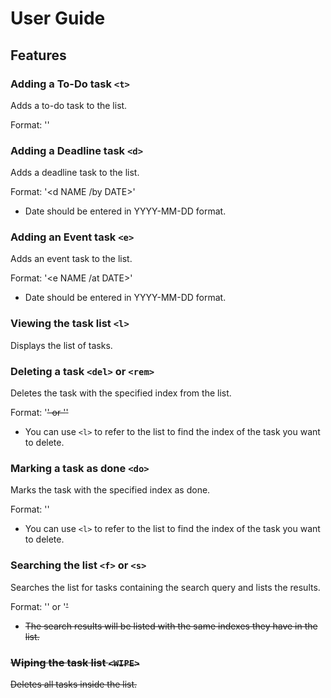 # User Guide

## Features 

### Adding a To-Do task `<t>`

Adds a to-do task to the list.

Format: '<t NAME>'

### Adding a Deadline task `<d>`

Adds a deadline task to the list.

Format: '<d NAME /by DATE>'

* Date should be entered in YYYY-MM-DD format.

### Adding an Event task `<e>`

Adds an event task to the list.

Format: '<e NAME /at DATE>'

* Date should be entered in YYYY-MM-DD format.

### Viewing the task list `<l>`

Displays the list of tasks.

### Deleting a task `<del>` or `<rem>`

Deletes the task with the specified index from the list.

Format: '<del INDEX>' or '<rem INDEX>'

* You can use `<l>` to refer to the list to find the index of the task you want to delete.

### Marking a task as done `<do>`

Marks the task with the specified index as done.

Format: '<do INDEX>'

* You can use `<l>` to refer to the list to find the index of the task you want to delete.

### Searching the list `<f>` or `<s>`

Searches the list for tasks containing the search query and lists the results.

Format: '<f SEARCH_QUERY>' or '<s SEARCH_QUERY>'

* The search results will be listed with the same indexes they have in the list.

### Wiping the task list `<WIPE>`

Deletes all tasks inside the list.